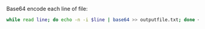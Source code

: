 Base64 encode each line of file:
```bash - kali
while read line; do echo -n -i $line | base64 >> outputfile.txt; done < /usr/share/seclists/Passwords/Common-Credentials/best15.txt
```